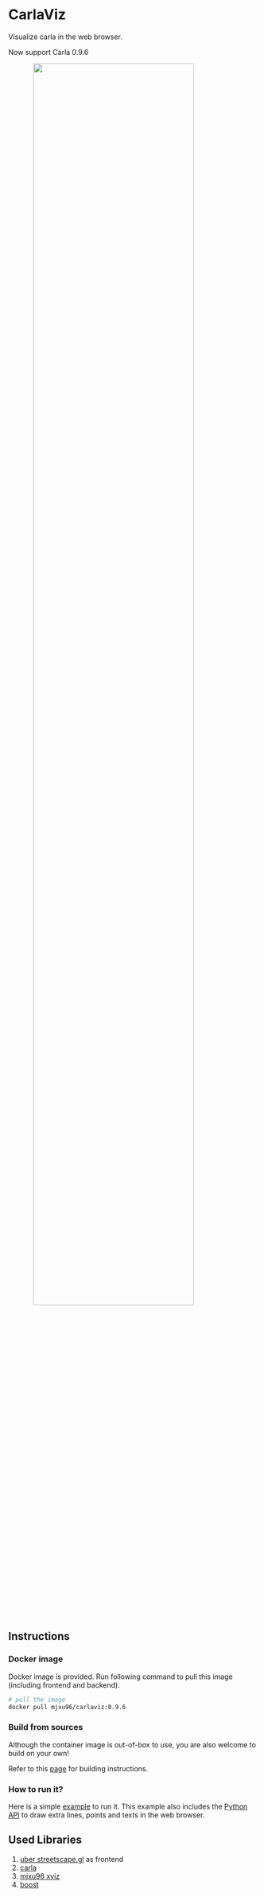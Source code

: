 
# CarlaViz
Visualize carla in the web browser.

Now support Carla 0.9.6

<img src="https://github.com/wx9698/carlaviz/tree/master/docs/images/demo.png" style="width: 80%; margin-left: 10%"></img>

## Instructions
### Docker image
Docker image is provided. Run following command to pull this image (including frontend and backend).

```bash
# pull the image
docker pull mjxu96/carlaviz:0.9.6
```

### Build from sources
Although the container image is out-of-box to use, you are also welcome to build on your own!

Refer to this [page](https://github.com/wx9698/carlaviz/blob/master/docs/build.md) for building instructions.

### How to run it?
Here is a simple [example](https://github.com/wx9698/carlaviz/tree/master/examples) to run it. This example also includes the [Python API](https://github.com/wx9698/carlaviz/blob/master/examples/carla_painter.py) to draw extra lines, points and texts in the web browser.

## Used Libraries
1. [uber streetscape.gl](https://github.com/uber/streetscape.gl) as frontend
2. [carla](http://carla.org/)
3. [mjxu96 xviz](https://github.com/wx9698/xviz)
4. [boost](https://www.boost.org/)